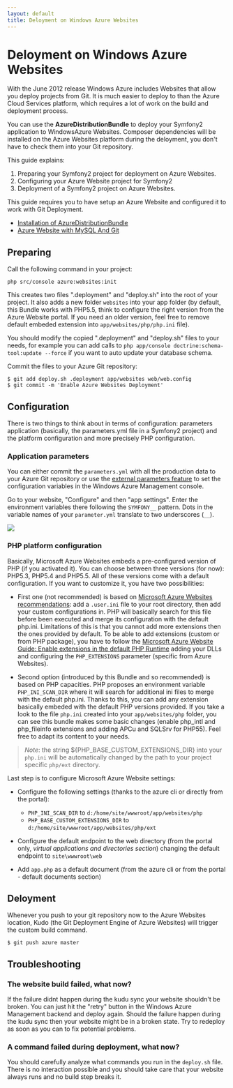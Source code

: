 ```yaml
---
layout: default
title: Deloyment on Windows Azure Websites
---
```


# Deloyment on Windows Azure Websites

With the June 2012 release Windows Azure includes Websites that allow you deploy projects
from Git. It is much easier to deploy to than the Azure Cloud Services platform, which
requires a lot of work on the build and deployment process.

You can use the **AzureDistributionBundle** to deploy your Symfony2 application to
WindowsAzure Websites. Composer dependencies will be installed on the Azure Websites
platform during the deloyment, you don't have to check them into your Git repository.

This guide explains:

1. Preparing your Symfony2 project for deployment on Azure Websites.
2. Configuring your Azure Website project for Symfony2
3. Deployment of a Symfony2 project on Azure Websites.

This guide requires you to have setup an Azure Website and configured
it to work with Git Deployment.

- [Installation of AzureDistributionBundle](http://beberlei.github.io/AzureDistributionBundle/installation.html)
- [Azure Website with MySQL And Git](http://www.windowsazure.com/en-us/develop/php/tutorials/website-w-mysql-and-git/)

## Preparing

Call the following command in your project:

    php src/console azure:websites:init

This creates two files ".deployment" and "deploy.sh" into the root of your project. It also adds a new folder `websites` into your
app folder (by default, this Bundle works with PHP5.5, think to configure the right version from the Azure Website portal. If you
need an older version, feel free to remove default embeded extension into `app/websites/php/php.ini` file).

You should modify the copied ".deployment" and "deploy.sh" files to your needs,
for example you can add calls to ``php app/console doctrine:schema-tool:update --force``
if you want to auto update your database schema.

Commit the files to your Azure Git repository:

    $ git add deploy.sh .deployment app/websites web/web.config
    $ git commit -m 'Enable Azure Websites Deployment'


## Configuration

There is two things to think about in terms of configuration: parameters application (basically, the parameters.yml file in a Symfony2
project) and the platform configuration and more precisely PHP configuration.

### Application parameters

You can either commit the ``parameters.yml`` with all the production data to your
Azure Git repository or use the [external parameters feature](http://symfony.com/doc/2.1/cookbook/configuration/external_parameters.html)
to set the configuration variables in the Windows Azure Management console.

Go to your website, "Configure" and then "app settings". Enter the environment
variables there following the ``SYMFONY__`` pattern. Dots in the variable
names of your ``parameter.yml`` translate to two underscores (``__``).

<img src="http://beberlei.github.io/AzureDistributionBundle/assets/env.png" />

### PHP platform configuration

Basically, Microsoft Azure Websites embeds a pre-configured version of PHP (if you activated it). You can choose between three 
versions (for now): PHP5.3, PHP5.4 and PHP5.5. All of these versions come with a default configuration. If you want to customize 
it, you have two possibilities:

 - First one (not recommended) is based on [Microsoft Azure Websites recommendations](http://azure.microsoft.com/en-us/documentation/articles/web-sites-php-configure/): add a `.user.ini` file to your root directory, then add your custom configurations in. PHP will basically search for this file before been executed and merge its configuration with the default php.ini. Limitations of this is 
 that you cannot add more extensions then the ones provided by default. To be able to add extensions (custom or from PHP package), 
 you have to follow the [Microsoft Azure Website Guide: Enable extensions in the default PHP Runtime](http://azure.microsoft.com/en-us/documentation/articles/web-sites-php-configure/#EnableExtDefaultPHP) adding your DLLs and configuring the `PHP_EXTENSIONS` parameter (specific from Azure Websites).
 
 - Second option (introduced by this Bundle and so recommended) is based on PHP capacities. PHP proposes an environment variable `PHP_INI_SCAN_DIR` where it will search for additional ini files to merge with the default php.ini. Thanks to this, you can
 add any extension basically embeded with the default PHP versions provided. If you take a look to the file `php.ini` created into your `app/websites/php` folder, you can see this bundle makes some basic changes (enable php\_intl and php\_fileinfo extensions and adding APCu and SQLSrv for PHP55). Feel free to adapt its content to your needs.

 > _Note_: the string ${PHP_BASE_CUSTOM_EXTENSIONS_DIR} into your `php.ini` will be automatically changed by the path to your project
 specific `php/ext` directory.


Last step is to configure Microsoft Azure Website settings:

 - Configure the following settings (thanks to the azure cli or directly from the portal):
   * `PHP_INI_SCAN_DIR` to `d:/home/site/wwwroot/app/websites/php`
   * `PHP_BASE_CUSTOM_EXTENSIONS_DIR` to `d:/home/site/wwwroot/app/websites/php/ext`

 - Configure the default endpoint to the web directory (from the portal only, *virtual applications and directories section*)
 changing the default endpoint to `site\wwwroot\web`

 - Add `app.php` as a default document (from the azure cli or from the portal - default documents section)


## Deloyment

Whenever you push to your git repository now to the Azure Websites location,
Kudo (the Git Deployment Engine of Azure Websites) will trigger the custom
build command.

    $ git push azure master

## Troubleshooting

### The website build failed, what now?

If the failure didnt happen during the kudu sync your website shouldn't be broken.
You can just hit the "retry" button in the Windows Azure Management backend and deploy again.
Should the failure happen during the kudu sync then your website might be in a broken state.
Try to redeploy as soon as you can to fix potential problems.

### A command failed during deployment, what now?

You should carefully analyze what commands you run in the ``deploy.sh`` file.
There is no interaction possible and you should take care that your website always
runs and no build step breaks it.
